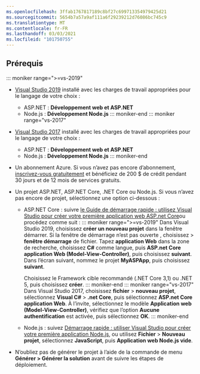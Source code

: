 ```yaml
---
ms.openlocfilehash: 3ffab1767817189c8bf27c699713354979425d21
ms.sourcegitcommit: 5654b7a57a9af111a6f29239212d76086bc745c9
ms.translationtype: MT
ms.contentlocale: fr-FR
ms.lasthandoff: 03/03/2021
ms.locfileid: "101750755"
---
```

## <a name="prerequisites"></a>Prérequis

::: moniker range=">=vs-2019"

* [Visual Studio 2019](https://visualstudio.microsoft.com/downloads) installé avec les charges de travail appropriées pour le langage de votre choix :
  * ASP.NET : **Développement web et ASP.NET**
  * Node.js : **Développement Node.js**
::: moniker-end
::: moniker range="vs-2017"
* [Visual Studio 2017](https://visualstudio.microsoft.com/vs/older-downloads/?utm_medium=microsoft&utm_source=docs.microsoft.com&utm_campaign=vs+2017+download) installé avec les charges de travail appropriées pour le langage de votre choix :
  * ASP.NET : **Développement web et ASP.NET**
  * Node.js : **Développement Node.js**
::: moniker-end

* Un abonnement Azure. Si vous n’avez pas encore d’abonnement, [inscrivez-vous gratuitement](https://azure.microsoft.com/free/dotnet/) et bénéficiez de 200 $ de crédit pendant 30 jours et de 12 mois de services gratuits.

* Un projet ASP.NET, ASP.NET Core, .NET Core ou Node.js. Si vous n’avez pas encore de projet, sélectionnez une option ci-dessous :
  * ASP.NET Core : suivre [le Guide de démarrage rapide : utilisez Visual Studio pour créer votre première application web ASP.net Core](../../ide/quickstart-aspnet-core.md)ou procédez comme suit :
    ::: moniker range=">=vs-2019"
    Dans Visual Studio 2019, choisissez **créer un nouveau projet** dans la fenêtre démarrer. Si la fenêtre de démarrage n’est pas ouverte , choisissez  >  **fenêtre démarrage** de fichier. Tapez **application Web** dans la zone de recherche, choisissez **C#** comme langue, puis **ASP.net Core application Web (Model-View-Controller)**, puis choisissez **suivant**. Dans l’écran suivant, nommez le projet **MyASPApp**, puis choisissez **suivant**.

    Choisissez le Framework cible recommandé (.NET Core 3,1) ou .NET 5, puis choisissez **créer**.
    ::: moniker-end
    ::: moniker range="vs-2017"
    Dans Visual Studio 2017, choisissez **fichier**  >  **nouveau projet**, sélectionnez **Visual C#**  >  **.net Core**, puis sélectionnez **ASP.net Core application Web**. À l’invite, sélectionnez le modèle **Application web (Model-View-Controller)**, vérifiez que l’option **Aucune authentification** est activée, puis sélectionnez **OK**.
    ::: moniker-end
  * Node.js : suivez [Démarrage rapide : utiliser Visual Studio pour créer votre première application Node.js](../../ide/quickstart-nodejs.md), ou utilisez **Fichier** > **Nouveau projet**, sélectionnez **JavaScript**, puis **Application web Node.js vide**.

* N’oubliez pas de générer le projet à l’aide de la commande de menu **Générer > Générer la solution** avant de suivre les étapes de déploiement.